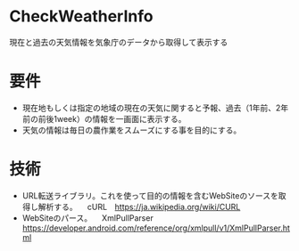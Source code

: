 # CheckWeatherInfo
現在と過去の天気情報を気象庁のデータから取得して表示する

# 要件
- 現在地もしくは指定の地域の現在の天気に関すると予報、過去（1年前、2年前の前後1week）の情報を一画面に表示する。
- 天気の情報は毎日の農作業をスムーズにする事を目的にする。

# 技術
- URL転送ライブラリ。これを使って目的の情報を含むWebSiteのソースを取得し解析する。
　cURL　https://ja.wikipedia.org/wiki/CURL
- WebSiteのパース。
　XmlPullParser https://developer.android.com/reference/org/xmlpull/v1/XmlPullParser.html
 
